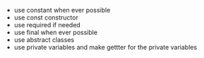 - use constant when ever possible
- use const constructor
- use required if needed
- use final when ever possible
- use abstract classes
- use private variables and make gettter for the private variables